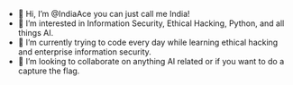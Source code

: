 - 👋 Hi, I’m @IndiaAce you can just call me India! 
- 👀 I’m interested in Information Security, Ethical Hacking, Python, and all things AI. 
- 🌱 I’m currently trying to code every day while learning ethical hacking and enterprise information security.
- 💞️ I’m looking to collaborate on anything AI related or if you want to do a capture the flag.

<!---
IndiaAce/IndiaAce is a ✨ special ✨ repository because its `README.md` (this file) appears on your GitHub profile.
You can click the Preview link to take a look at your changes.
--->
